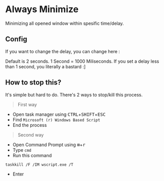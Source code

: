 # Always Minimize
Minimizing all opened window within spesific time/delay.

## Config
If you want to change the delay, you can change here :

Default is 2 seconds. 1 Second = 1000 Miliseconds.
If you set a delay less than 1 second, you literally a bastard :]

## How to stop this?
It's simple but hard to do. There's 2 ways to stop/kill this process.

> First way

- Open task manager using <kbd>CTRL</kbd>+<kbd>SHIFT</kbd>+<kbd>ESC</kbd>
- Find `Microsoft (r) Windows Based Script`
- End the process

> Second way

- Open Command Prompt using <kbd>⊞</kbd>+<kbd>r</kbd>
- Type `cmd`
- Run this command
```
taskkill /F /IM wscript.exe /T
```
- Enter
